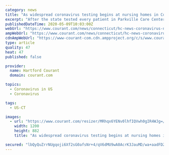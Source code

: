 ```yaml
---
category: news
title: "As widespread coronavirus testing begins at nursing homes in Connecticut, both the crisis and a path forward becomes more clear"
excerpt: "After the state tested every patient in Parkville Care Center in Hartford last weekend the number of positive coronavirus cases tripled, indicating that the spread of COVID-19 through long-term care patients may be greater than the numbers have shown."
publishedDateTime: 2020-05-09T10:03:00Z
webUrl: "https://www.courant.com/news/connecticut/hc-news-coronavirus-nursing-home-testing-20200509-kchd5gyryzbfxb652wcwkazgoq-story.html"
ampWebUrl: "https://www.courant.com/news/connecticut/hc-news-coronavirus-nursing-home-testing-20200509-kchd5gyryzbfxb652wcwkazgoq-story.html?outputType=amp"
cdnAmpWebUrl: "https://www-courant-com.cdn.ampproject.org/c/s/www.courant.com/news/connecticut/hc-news-coronavirus-nursing-home-testing-20200509-kchd5gyryzbfxb652wcwkazgoq-story.html?outputType=amp"
type: article
quality: 47
heat: 47
published: false

provider:
  name: Hartford Courant
  domain: courant.com

topics:
  - Coronavirus in US
  - Coronavirus

tags:
  - US-CT

images:
  - url: "https://www.courant.com/resizer/MRhqx6YENv0lhfIQVwh0gIR4WJg=/1200x0/top/arc-anglerfish-arc2-prod-tronc.s3.amazonaws.com/public/KOH5PSN3P5EXZHKQNJZG6ITPHE.jpg"
    width: 1200
    height: 882
    title: "As widespread coronavirus testing begins at nursing homes in Connecticut, both the crisis and a path forward becomes more clear"

secured: "lbQyQuZrrNUgqoji6Xf2sG0afsNr+4/qV6dMU9wA0AcrK3JauMD/wa+aadFDZ0oODSq2RkTHYG8ObNNph1NhjIw9MTH8LjLbQgyndo4j/HSHdSys/Jcz7srN21tYg4h+MvRZer7buJj8jq3rRx29nF9jFTUzw9t/T/U4MQ3iiouloZhcET4OOhPKF1W5/bd6D+9lZEOktjBOHDBi6eosSOEd4wAPASvSQ6anTRGx2zm6pAGVpEpMRniyMauCVnjtoXH9CaVPemw75CCEgYo5OIuGUGr68hzVP4womIdojBG3drTa3ChuTzk7x+6ACwu3LeGy5/9roOpMSafQ/he9nepEOQOMkoFf56CNnAL1vS4De5xzN+yaj/LVeemhA6nKhK8xkAk7gVObDoQQ11q60uY9w/OQKbBuPUvNMr4rQekTMoOaJ1cyoxJGH+YjpOd3m6rRe5s+oPA4Skt5MkrsiaADUqddCkYlSvHLgEX+0Yg=;cBT6v5gYjMAAyAMf6FahWw=="
---
```



